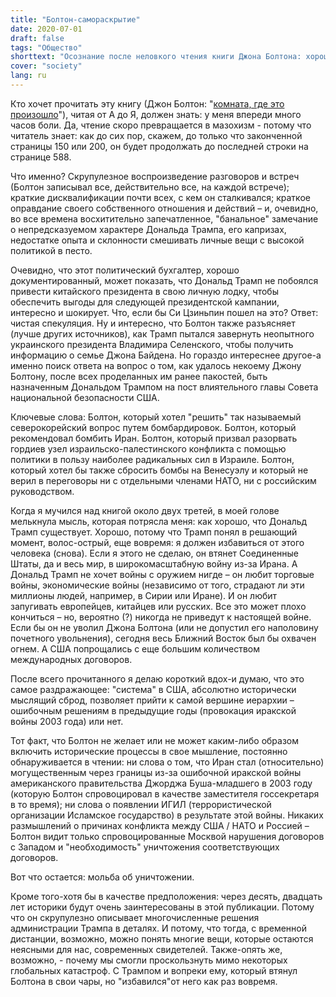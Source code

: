```yaml
---
title: "Болтон-самораскрытие"
date: 2020-07-01
draft: false
tags: "Общество"
shorttext: "Осознание после неловкого чтения книги Джона Болтона: хорошо, что Трамп вовремя избавился от этого человека."
cover: "society"
lang: ru
---
```


Кто хочет прочитать эту книгу (Джон Болтон: "[комната, где это произошло](https://www.simonandschuster.com/books/The-Room-Where-It-Happened/John-Bolton/9781982148034 "The Room Where It Happened")"), читая от А до Я, должен знать: у меня впереди много часов боли. Да, чтение скоро превращается в мазохизм - потому что читатель знает: как до сих пор, скажем, до только что законченной страницы 150 или 200, он будет продолжать до последней строки на странице 588.

Что именно? Скрупулезное воспроизведение разговоров и встреч (Болтон записывал все, действительно все, на каждой встрече); краткие дисквалификации почти всех, с кем он сталкивался; краткое оправдание своего собственного отношения и действий – и, очевидно, во все времена восхитительно запечатленное, "банальное" замечание о непредсказуемом характере Дональда Трампа, его капризах, недостатке опыта и склонности смешивать личные вещи с высокой политикой в песто.

Очевидно, что этот политический бухгалтер, хорошо документированный, может показать, что Дональд Трамп не побоялся привести китайского президента в свою личную лодку, чтобы обеспечить выгоды для следующей президентской кампании, интересно и шокирует. Что, если бы Си Цзиньпин пошел на это? Ответ: чистая спекуляция. Ну и интересно, что Болтон также разъясняет (лучше других источников), как Трамп пытался завернуть неопытного украинского президента Владимира Селенского, чтобы получить информацию о семье Джона Байдена. Но гораздо интереснее другое-а именно поиск ответа на вопрос о том, как удалось некоему Джону Болтону, после всех проделанных им ранее пакостей, быть назначенным Дональдом Трампом на пост влиятельного главы Совета национальной безопасности США.

Ключевые слова: Болтон, который хотел "решить" так называемый северокорейский вопрос путем бомбардировок. Болтон, который рекомендовал бомбить Иран. Болтон, который призвал разорвать гордиев узел израильско-палестинского конфликта с помощью политики в пользу наиболее радикальных сил в Израиле. Болтон, который хотел бы также сбросить бомбы на Венесуэлу и который не верил в переговоры ни с отдельными членами НАТО, ни с российским руководством.

Когда я мучился над книгой около двух третей, в моей голове мелькнула мысль, которая потрясла меня: как хорошо, что Дональд Трамп существует. Хорошо, потому что Трамп понял в решающий момент, волос-острый, еще вовремя: я должен избавиться от этого человека (снова). Если я этого не сделаю, он втянет Соединенные Штаты, да и весь мир, в широкомасштабную войну из-за Ирана. А Дональд Трамп не хочет войны с оружием нигде – он любит торговые войны, экономические войны (независимо от того, страдают ли эти миллионы людей, например, в Сирии или Иране). И он любит запугивать европейцев, китайцев или русских. Все это может плохо кончиться – но, вероятно (?) никогда не приведут к настоящей войне. Если бы он не уволил Джона Болтона (или не допустил его наполовину почетного увольнения), сегодня весь Ближний Восток был бы охвачен огнем. А США попрощались с еще большим количеством международных договоров.

После всего прочитанного я делаю короткий вдох-и думаю, что это самое раздражающее: "система" в США, абсолютно исторически мыслящий сброд, позволяет прийти к самой вершине иерархии – ошибочным решениям в предыдущие годы (провокация иракской войны 2003 года) или нет.

Тот факт, что Болтон не желает или не может каким-либо образом включить исторические процессы в свое мышление, постоянно обнаруживается в чтении: ни слова о том, что Иран стал (относительно) могущественным через границы из-за ошибочной иракской войны американского правительства Джорджа Буша-младшего в 2003 году (которую Болтон спровоцировал в качестве заместителя госсекретаря в то время); ни слова о появлении ИГИЛ (террористической организации Исламское государство) в результате этой войны. Никаких размышлений о причинах конфликта между США / НАТО и Россией – Болтон видит только спровоцированные Москвой нарушения договоров с Западом и "необходимость" уничтожения соответствующих договоров.

Вот что остается: мольба об уничтожении.

Кроме того-хотя бы в качестве предположения: через десять, двадцать лет историки будут очень заинтересованы в этой публикации. Потому что он скрупулезно описывает многочисленные решения администрации Трампа в деталях. И потому, что тогда, с временной дистанции, возможно, можно понять многие вещи, которые остаются неясными для нас, современных свидетелей. Также-опять же, возможно, - почему мы смогли проскользнуть мимо некоторых глобальных катастроф. С Трампом и вопреки ему, который втянул Болтона в свои чары, но "избавился"от него как раз вовремя.
